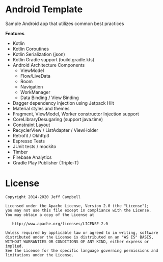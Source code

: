 Android Template
=================

Sample Android app that utilizes common best practices

**Features**

* Kotlin
* Kotlin Coroutines
* Kotlin Serialization (json)
* Kotlin Gradle support (build.gradle.kts)
* Android Architecture Components
    * ViewModel
    * Flow/LiveData
    * Room
    * Navigation
    * WorkManager
    * Data Binding / View Binding
* Dagger dependency injection using Jetpack Hilt
* Material styles and themes
* Fragment, ViewModel, Worker constructor Injection support
* CoreLibraryDesugaring (support java.time)
* Constraint Layout
* RecyclerView / ListAdapter / ViewHolder
* Retrofit / Okhttp3
* Espresso Tests
* JUnit tests / mockito
* Timber
* Firebase Analytics
* Gradle Play Publisher (Triple-T)


License
=======

    Copyright 2014-2020 Jeff Campbell

    Licensed under the Apache License, Version 2.0 (the "License");
    you may not use this file except in compliance with the License.
    You may obtain a copy of the License at

       http://www.apache.org/licenses/LICENSE-2.0

    Unless required by applicable law or agreed to in writing, software
    distributed under the License is distributed on an "AS IS" BASIS,
    WITHOUT WARRANTIES OR CONDITIONS OF ANY KIND, either express or implied.
    See the License for the specific language governing permissions and
    limitations under the License.
